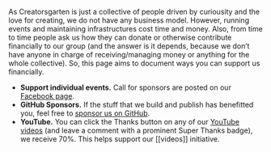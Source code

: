 As Creatorsgarten is just a collective of people driven by curiousity and the love for creating, we do not have any business model. However, running events and maintaining infrastructures cost time and money. Also, from time to time people ask us how they can donate or otherwise contribute financially to our group (and the answer is it depends, because we don’t have anyone in charge of receiving/managing money or anything for the whole collective). So, this page aims to document ways you can support us financially.

- **Support individual events.** Call for sponsors are posted on our [Facebook page](https://grtn.org/fb).
- **GitHub Sponsors.** If the stuff that we build and publish has benefitted you, feel free to [sponsor us on GitHub](https://github.com/sponsors/creatorsgarten).
- **YouTube.** You can click the Thanks button on any of our [YouTube videos](https://www.youtube.com/@creatorsgarten/videos) (and leave a comment with a prominent Super Thanks badge), we receive 70%. This helps support our [[videos]] initiative.